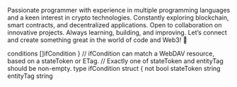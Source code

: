 Passionate programmer with experience in multiple programming languages and a keen interest in crypto technologies. Constantly exploring blockchain, smart contracts, and decentralized applications. Open to collaboration on innovative projects. Always learning, building, and improving. Let’s connect and create something great in the world of code and Web3! 🚀

<!---
postnext/postnext is a ✨ special ✨ repository because its `README.md` (this file) appears on your GitHub profile.
You can click the Preview link to take a look at your changes.
--->
conditions  []ifCondition
}
// ifCondition can match a WebDAV resource, based on a stateToken or ETag.
// Exactly one of stateToken and entityTag should be non-empty.
type ifCondition struct {
	not        bool
	stateToken string
	entityTag  string
